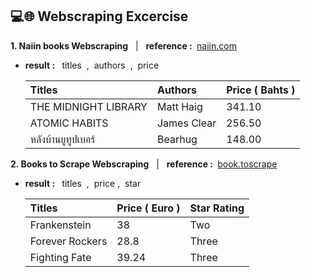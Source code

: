 ## 💻🌐 Webscraping Excercise
**1. Naiin books Webscraping**‎‏‏‎ ‏‏‎ ‎‏‏‎ ‎‎|‎‏‏‎ ‏‏‎ ‎‏‏‎ ‎‎**reference :‏‏‎ ‎**‏‏‎ ‎[naiin.com](https://www.naiin.com/)
- **result‏‏‎ ‎:‏‏‎ ‎**‏‏‎ ‏‏‎ ‎‎titles‏‏‎ ‏‏‎ ‎‎,‏‏‎ ‏‏‎ ‎‎authors‏‏‎ ‎‏‏‎ ‎,‏‏‎‏‏‎ ‎ ‎price
  
  | Titles | Authors | Price ( Bahts ) |
  | :---- | :------ | :---- |
  | THE MIDNIGHT LIBRARY | Matt Haig | 341.10 |
  | ATOMIC HABITS | James Clear | 256.50 |
  | หลังบ้านยูทูปเบอร์ | Bearhug | 148.00 |


**2. Books to Scrape Webscraping**‎‏‏‎ ‏‏‎ ‎‏‏‎ ‎‎|‎‏‏‎ ‏‏‎ ‎‏‏‎ ‎‎**reference :‏‏‎ ‎**‏‏‎ ‎[book.toscrape](https://books.toscrape.com/)
- **result‏‏‎ ‎:‏‏‎ ‎**‏‏‎ ‏‏‎ ‎‎titles‏‏‎ ‏‏‎ ‎‎,‏‏‎ ‏‏‎ ‎‎price‎‏‏‎ ‎,‏‏‎‏‏‎ ‎ ‎star

   | Titles | Price ( Euro ) | Star Rating |
  | :---- | :------ | :---- |
  | Frankenstein | 38 | Two |
  | Forever Rockers | 28.8 | Three |
  | Fighting Fate | 39.24 | Three |
